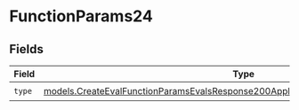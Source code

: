 # FunctionParams24


## Fields

| Field                                                                                                                                                                        | Type                                                                                                                                                                         | Required                                                                                                                                                                     | Description                                                                                                                                                                  |
| ---------------------------------------------------------------------------------------------------------------------------------------------------------------------------- | ---------------------------------------------------------------------------------------------------------------------------------------------------------------------------- | ---------------------------------------------------------------------------------------------------------------------------------------------------------------------------- | ---------------------------------------------------------------------------------------------------------------------------------------------------------------------------- |
| `type`                                                                                                                                                                       | [models.CreateEvalFunctionParamsEvalsResponse200ApplicationJSONResponseBody524Type](../models/createevalfunctionparamsevalsresponse200applicationjsonresponsebody524type.md) | :heavy_check_mark:                                                                                                                                                           | N/A                                                                                                                                                                          |